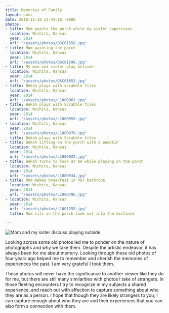 ```yaml
---
title: Memories of Family
layout: post
date: 2018-11-10 11:44:10 -0600
photos:
- title: Mom paints the porch while my sister supervises
  location: Wichita, Kansas
  year: 2014
  url: "/assets/photos/DSC01550.jpg"
- title: Mom painting the porch
  location: Wichita, Kansas
  year: 2014
  url: "/assets/photos/DSC01590.jpg"
- title: My mom and sister play outside
  location: Wichita, Kansas
  year: 2014
  url: "/assets/photos/DSC01653.jpg"
- title: Bekah plays with scrabble tiles
  location: Wichita, Kansas
  year: 2014
  url: "/assets/photos/L1000961.jpg"
- title: Bekah plays with Scrabble tiles
  location: Wichita, Kansas
  year: 2014
  url: "/assets/photos/L1000959.jpg"
- location: Wichita, Kansas
  year: 2014
  url: "/assets/photos/L1000970.jpg"
  title: Bekah plays with Scrabble tiles
- title: Bekah sitting on the porch with a pumpkin
  location: Wichita, Kansas
  year: 2014
  url: "/assets/photos/L1000922.jpg"
- title: Bekah turns to look at me while playing on the porch
  location: Wichita, Kansas
  year: 2014
  url: "/assets/photos/L1000934.jpg"
- title: Mom makes breakfast in her bathrobe
  location: Wichita, Kansas
  year: 2014
  url: "/assets/photos/L1000786.jpg"
- location: Wichita, Kansas
  year: 2014
  url: "/assets/photos/L1001255.jpg"
  title: Mom sits on the porch look out into the distance

---
```

![Mom and my sister discuss playing outside](/assets/photos/DSC01481.jpg "Mom and my sister discuss playing outside")

Looking across some old photos led me to ponder on the nature of photographs and why we take them. Despite the artistic endeavor, it has always been for me about memory. Looking through these old photos of four years ago helped me to remember and cherish the memories of experiences the past. I am very grateful I took them.

These photos will never have the significance to another viewer like they do for me, but there are still many similarities with photos I take of strangers. In those fleeting encounters I try to recognize in my subjects a shared experience, and reach out with affection to capture something about who they are as a person. I hope that though they are likely strangers to you, I can capture enough about who they are and their experiences that you can also form a connection with them.